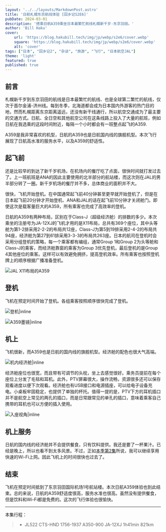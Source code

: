 ```yaml
---
layout: '../../layouts/MarkdownPost.astro'
title: '日航札幌东京航线体验 [回乡记S2E6]'
pubDate: 2024-03-01
description: '搭乘日航A359乘坐日本最繁忙航线札幌新千岁-东京羽田。'
author: 'Bill Haku'
cover:
    url: 'https://blog.hakubill.tech/img/jp/webp/s2e6/cover.webp'
    square: 'https://blog.hakubill.tech/img/jp/webp/s2e6/cover.webp'
    alt: 'cover'
tags: ["日本", "回乡记2", "杂谈", "旅游", "飞行", "日本航空JAL"]
theme: 'light'
featured: true
published: true
---
```


## 前言

札幌新千岁到东京羽田的航线是日本最繁忙的航线、也是全球第二繁忙的航线，仅次于首尔金浦-济州线。每到冬季，北海道都会成为日本国内外游客的热门目的地，然而札幌距离东京距离遥远，还没有新干线通行，所以航空交通成为了最主要的交通方式。日航、全日空和其他航空公司在这条线路上投入了大量的航班，例如日航在我选乘的这段时间附近，每隔一个小时都会有一班整点起飞的A359.

A359是我非常喜欢的机型，日航的A359也是日航国内线的旗舰机型。本次飞行展现了日航高水准的服务水平，以及A359的舒适性。

## 起飞前

还是比较早的到达了新千岁机场，在机场内的餐厅吃了点面，很快时间就打发过去了。上一班航班是ANA的因此主要使用的北半部分的航站楼，而这次则在JAL的男半部分转了一圈。新千岁机场的餐厅并不多，总体商业的面积并不大。

很快，飞机开始登机。在中国通常起飞前40分钟甚至更早就开始登机了，但是在日本起飞前20分钟才开始登机、ANA和JAL的话在起飞前10分钟才关闭舱门。即使这次是载客量巨大的A359，所有乘客也完成了高效率的登机。

日航的A359有两种布局，区别在于Class-J（超级经济舱）的排数的多少。本次乘坐的注册号为JA-12XJ的飞机才用的是X11布局，总共有369个座位，其中头等舱为第1-2排采用2-2-2的布局共12座，Class-J为第5到19排采用2-4-2的布局共94座，经济舱为第27到61排采用3-3-3的布局共263座。日本的航司在登机时会采用分组登机的策略，每一个乘客都有编组，通常Group 1和Group 2为头等舱和Class-J的乘客，而经济舱靠窗的乘客为Group 3优先登机，最后登机的是Group 4其他座位的乘客。这样可以有效避免拥挤，提高登机效率。所有乘客也按照登机牌上的顺序根据广播准备登机。

![JAL X11布局的A359](https://www.jal.co.jp/content/www/wwwjalcojp/jp/ja/aircraft/conf/359/_jcr_content/root/contents/responsivegrid1/responsivegrid_copy_/img_copy.coreimg.1920.png/1632809502004.png)

## 登机

飞机在预定时间开始了登机。各组乘客按照顺序很快完成了登机。

![登机|inline](https://blog.hakubill.tech/img/jp/webp/s2e6/IMG_2337.webp)

![A359墨镜|inline](https://blog.hakubill.tech/img/jp/webp/s2e6/IMG_2338.webp)

## 机上

飞机很新，而A359也是日航的国内线的旗舰机型。经济舱的配色也很大气高端。

![机内经济舱|inline](https://blog.hakubill.tech/img/jp/webp/s2e6/IMG_2340.webp)

经济舱座位也很宽，而且带有可调节的头枕，坐上去感觉很好。乘务员提前在每个座位上分发了毛毯和耳机。此外，PTV屏幕很大，操作流畅，资源很多还可以保存观看进度以便下次观看。经济舱也有USB接口和电源插座，可以给电子设备充电。小桌板牢固稳定，也提供了单独的杯托。值得一提的是，PTV下方的耳机插口并不是航空上常见的两孔的插口，而是日常跟常见的单孔的插口，意味着乘客自己携带的耳机也可以方便的插入使用。

![入座视角|inline](https://blog.hakubill.tech/img/jp/webp/s2e6/IMG_2341.webp)

## 机上服务

日航的国内线的经济舱并不会提供餐食，只有饮料提供。我还是要了一杯果汁。已经是晚上，所以也看不到太多风景。不过，正如[本季第2集](/posts/japan_s2e2)所说，我可以继续享用快速的Wi-Fi上网。因此飞机上的时间很快也过去了。

## 结束

飞机在预定时间抵到了东京羽田国际机场1号航站楼。本次日航A359体验也到此结束。总的来说，日航的A359舒适度很高，服务水准也很高。虽然没有提供餐食，但是饮料和Wi-Fi都是免费的。这次的飞行体验也很愉快。

---

本集行程：

> - JL522 CTS-HND 1756-1937 A350-900 JA-12XJ 1h41min 821km
